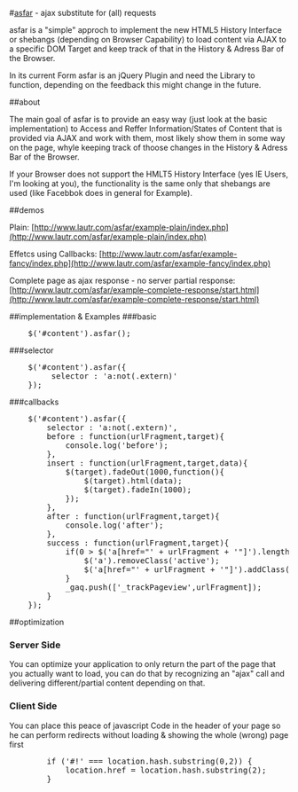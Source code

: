 #[asfar](http://www.lautr.com/asfar) - ajax substitute for (all) requests

asfar is a "simple" approch to implement the new HTML5 History Interface or shebangs (depending on Browser Capability) to load content via AJAX to a specific DOM Target and keep track of that in the History & Adress Bar of the Browser.

In its current Form asfar is an jQuery Plugin and need the Library to function, depending on the feedback this might change in the future.

##about

The main goal of asfar is to provide an easy way (just look at the basic implementation) to Access and Reffer Information/States of Content that is provided via AJAX and work with them, most likely show them in some way on the page, whyle keeping track of thoose changes in the History & Adress Bar of the Browser.

If your Browser does not support the HMLT5 History Interface (yes IE Users, I'm looking at you), the functionality is the same only that shebangs are used (like Facebbok does in general for Example).

##demos

Plain: [http://www.lautr.com/asfar/example-plain/index.php](http://www.lautr.com/asfar/example-plain/index.php)

Effetcs using Callbacks: [http://www.lautr.com/asfar/example-fancy/index.php](http://www.lautr.com/asfar/example-fancy/index.php)

Complete page as ajax response - no server partial response: [http://www.lautr.com/asfar/example-complete-response/start.html](http://www.lautr.com/asfar/example-complete-response/start.html)

##implementation & Examples
###basic
<pre>
	$('#content').asfar();
</pre>

###selector
<pre>
	$('#content').asfar({
		 selector : 'a:not(.extern)'
	});
</pre>

###callbacks
<pre>
	$('#content').asfar({
        selector : 'a:not(.extern)',
        before : function(urlFragment,target){
            console.log('before');
        },
        insert : function(urlFragment,target,data){
            $(target).fadeOut(1000,function(){
                $(target).html(data);
                $(target).fadeIn(1000);
            });
        },
        after : function(urlFragment,target){
            console.log('after');
        },
        success : function(urlFragment,target){
            if(0 &gt; $('a[href="' + urlFragment + '"]').length){
                $('a').removeClass('active');
                $('a[href="' + urlFragment + '"]').addClass('active');
            }
            _gaq.push(['_trackPageview',urlFragment]);
        }
	});
</pre>

##optimization

### Server Side

You can optimize your application to only return the part of the page that you actually want to load, you can do that by recognizing an "ajax" call and delivering different/partial content depending on that.

### Client Side

You can place this peace of javascript Code in the header of your page so he can perform redirects without loading & showing the whole (wrong) page first
<pre>
		if ('#!' === location.hash.substring(0,2)) {
			location.href = location.hash.substring(2);
		}
</pre>


